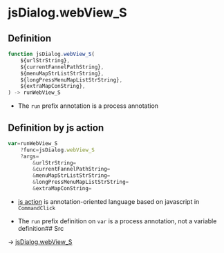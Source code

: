 # jsDialog.webView_S

## Definition

```js.js
function jsDialog.webView_S(
	${urlStrString},
	${currentFannelPathString},
	${menuMapStrListStrString},
	${longPressMenuMapListStrString},
	${extraMapConString},
) -> runWebView_S
```

- The `run` prefix annotation is a process annotation
## Definition by js action

```js.js
var=runWebView_S
	?func=jsDialog.webView_S
	?args=
		&urlStrString=
		&currentFannelPathString=
		&menuMapStrListStrString=
		&longPressMenuMapListStrString=
		&extraMapConString=
```

- [js action](#) is annotation-oriented language based on javascript in `CommandClick`

- The `run` prefix definition on `var` is a process annotation, not a variable definition## Src

-> [jsDialog.webView_S](https://github.com/puutaro/CommandClick/blob/master/app/src/main/java/com/puutaro/commandclick/fragment_lib/terminal_fragment/js_interface/dialog/JsDialog.kt#L329)


